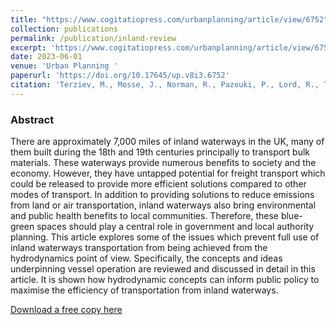 ```yaml
---
title: "https://www.cogitatiopress.com/urbanplanning/article/view/6752"
collection: publications
permalink: /publication/inland-review
excerpt: 'https://www.cogitatiopress.com/urbanplanning/article/view/6752.'
date: 2023-06-01
venue: 'Urban Planning '
paperurl: 'https://doi.org/10.17645/up.v8i3.6752'
citation: 'Terziev, M., Mosse, J., Norman, R., Pazouki, P., Lord, R., Tezdogan, T., Thompson, C., Konovessis, D., Incecik, A., Review of UK Inland Waterways Transportation From the Hydrodynamics Point of View, Urban Planning.'
---
```


### Abstract

There are approximately 7,000 miles of inland waterways in the UK, many of them built during the 18th and 19th centuries principally to transport bulk materials. These waterways provide numerous benefits to society and the economy. However, they have untapped potential for freight transport which could be released to provide more efficient solutions compared to other modes of transport. In addition to providing solutions to reduce emissions from land or air transportation, inland waterways also bring environmental and public health benefits to local communities. Therefore, these blue-green spaces should play a central role in government and local authority planning. This article explores some of the issues which prevent full use of inland waterways transportation from being achieved from the hydrodynamics point of view. Specifically, the concepts and ideas underpinning vessel operation are reviewed and discussed in detail in this article. It is shown how hydrodynamic concepts can inform public policy to maximise the efficiency of transportation from inland waterways.

[Download a free copy here](https://www.cogitatiopress.com/urbanplanning/article/view/6752)
